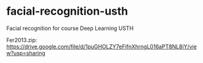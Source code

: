 # facial-recognition-usth
Facial recognition for course Deep Learning USTH

Fer2013.zip: https://drive.google.com/file/d/1puGHOLZY7eFifnXhrngL016aPT8NL8iY/view?usp=sharing
